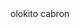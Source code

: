 <!doctype html>
<html>
<head>
<meta charset="utf-8">
<title>sdf</title>
</head>

<body>
olokito cabron

</body>
</html>
